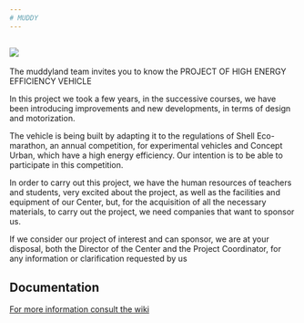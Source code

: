 ```yaml
---
# MUDDY
---
```

![](https://github.com/carlobre/MuddyCar/raw/master/Images/Logo/Equipo.png)
---
The muddyland team invites you to know the PROJECT OF HIGH ENERGY EFFICIENCY VEHICLE

In this project we took a few years, in the successive courses, we have been introducing improvements and new developments, in terms of design and motorization.

The vehicle is being built by adapting it to the regulations of Shell Eco-marathon, an annual competition, for experimental vehicles and Concept Urban, which have a high energy efficiency. Our intention is to be able to participate in this competition.

In order to carry out this project, we have the human resources of teachers and students, very excited about the project, as well as the facilities and equipment of our Center, but, for the acquisition of all the necessary materials, to carry out the project, we need companies that want to sponsor us.

If we consider our project of interest and can sponsor, we are at your disposal, both the Director of the Center and the Project Coordinator, for any information or clarification requested by us



## Documentation

[For more information consult the wiki](https://github.com/carlobre/MuddyCar/wiki)
